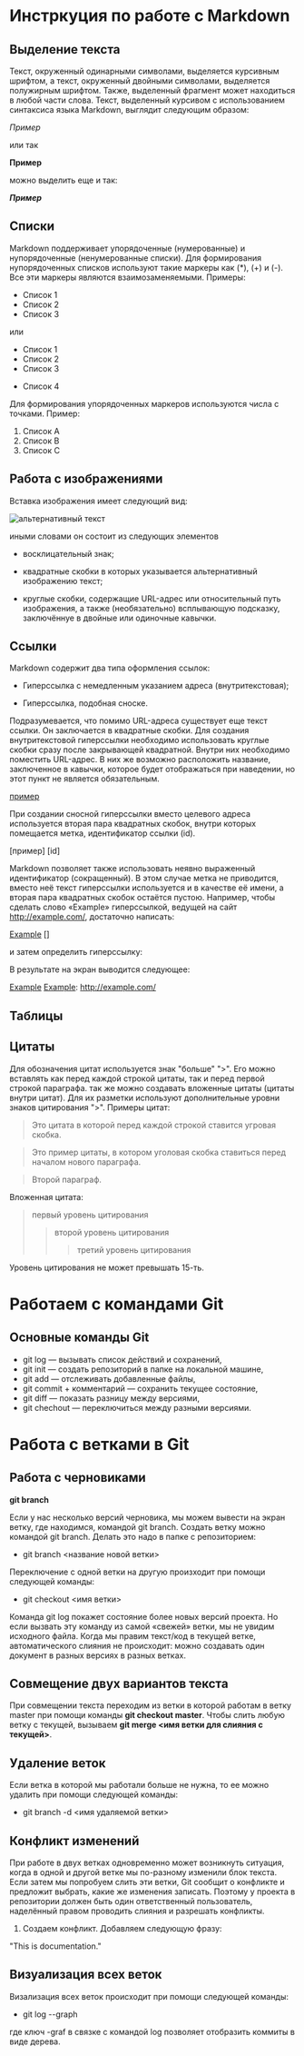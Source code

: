 # Инстркуция по работе с Markdown

## Выделение текста

Текст, окруженный одинарными символами, выделяется курсивным шрифтом, а текст, окруженный двойными символами, выделяется полужирным шрифтом. Также, выделенный фрагмент может находиться в любой части слова. Текст, выделенный курсивом с использованием синтаксиса языка Markdown, выглядит следующим образом:

*Пример*

или так

**Пример**

можно выделить еще и так:

***Пример***


## Списки

Markdown поддерживает упорядоченные (нумерованные) и нупорядоченные (ненумерованные списки). Для формирования нупорядоченных списков используют такие маркеры как (*), (+) и (-). Все эти маркеры являются взаимозаменяемыми. 
Примеры:
* Список 1
* Список 2
* Список 3

или
+ Список 1
+ Список 2
+ Список 3
- Список 4

Для формирования упорядоченных маркеров используются числа с точками. Пример:

1. Список А
2. Список В
3. Список С



## Работа с изображениями

Вставка изображения имеет следующий вид:

![альтернативный текст](/путь/к/изображению.jpg)

иными словами он состоит из следующих элементов

* восклицательный знак;

* квадратные скобки в которых указывается альтернативный изображению текст;

* круглые скобки, содержащие URL-адрес или относительный путь изображения, а также (необязательно) всплывающую подсказку, заключённуе в двойные или одиночные кавычки.


## Ссылки

Markdown содержит два типа оформления ссылок:

* Гиперссылка с немедленным указанием адреса (внутритекстовая);

* Гиперссылка, подобная сноске.

Подразумевается, что помимо URL-адреса существует еще текст ссылки. Он заключается в квадратные скобки. Для создания внутритекстовой гиперссылки необходимо использовать круглые скобки сразу после закрывающей квадратной. Внутри них необходимо поместить URL-адрес. В них же возможно расположить название, заключенное в кавычки, которое будет отображаться при наведении, но этот пункт не является обязательным.

[пример](http://example.com/ "Необязательная подсказка")

При создании сносной гиперссылки вместо целевого адреса используется вторая пара квадратных скобок, внутри которых помещается метка, идентификатор ссылки (id).

[пример] [id]

Markdown позволяет также использовать неявно выраженный идентификатор (сокращенный). В этом случае метка не приводится, вместо неё текст гиперссылки используется и в качестве её имени, а вторая пара квадратных скобок остаётся пустою. Например, чтобы сделать слово «Example» гиперссылкой, ведущей на сайт http://example.com/, достаточно написать:

[Example] []

и затем определить гиперссылку:

[Example]: http://example.com/

В результате на экран выводится следующее: 

[Example][] [Example]: http://example.com/


## Таблицы

## Цитаты

Для обозначения цитат используется знак "больше" ">". Его можно вставлять как перед каждой строкой цитаты, так и перед первой строкой параграфа. так же можно создавать вложенные цитаты (цитаты внутри цитат). Для их разметки используют дополнительные уровни знаков цитирования ">". Примеры цитат:

> Это цитата
> в которой перед каждой строкой 
> ставится угровая скобка.

> Это пример цитаты, 
в котором уголовая скобка
ставиться перед началом нового параграфа.

> Второй параграф.

Вложенная цитата:

> первый уровень цитирования
>> второй уровень цитирования
>>> третий уровень цитирования

Уровень цитирования не может превышать 15-ть.


# Работаем с командами Git

## Основные команды Git

* git log — вызывать список действий и сохранений,
* git init — создать репозиторий в папке на локальной машине,
* git add — отслеживать добавленные файлы,
* git commit + комментарий — сохранить текущее состояние,
* git diff — показать разницу между версиями,
* git chechout — переключиться между разными версиями.


# Работа с ветками в Git

## Работа с черновиками

**git branch**

Если у нас несколько версий черновика, мы
можем вывести на экран ветку, где находимся,
командой git branch. Создать ветку можно командой git branch.
Делать это надо в папке с репозиторием: 

+ git branch <название новой ветки>

Переключение с одной ветки на другую произходит при помощи следующей команды:

+ git checkout <имя ветки>

Команда git log покажет состояние более новых
версий проекта. Но если вызвать эту команду из
самой «свежей» ветки, мы не увидим исходного
файла. Когда мы правим текст/код в текущей ветке,
автоматического слияния не происходит: можно
создавать один документ в разных версиях в разных ветках.

## Совмещение двух вариантов текста

При совмещении текста переходим из ветки в которой работам в ветку master при помощи команды **git checkout master**. Чтобы слить любую ветку с текущей, вызываем
**git merge <имя ветки для слияния с текущей>**.

## Удаление веток

Если ветка в которой мы работали больше не нужна, то ее можно удалить при помощи следующей команды:

* git branch -d <имя удаляемой ветки>


## Конфликт изменений

При работе в двух ветках одновременно может
возникнуть ситуация, когда в одной и другой
ветке мы по-разному изменили блок текста.
Если затем мы попробуем слить эти ветки, Git
сообщит о конфликте и предложит выбрать,
какие же изменения записать. Поэтому у проекта в репозитории должен быть один
ответственный пользователь, наделённый правом проводить
слияния и разрешать конфликты.

1. Создаем конфликт.
Добавляем следующую фразу:

 "This is documentation."



## Визуализация всех веток

Визализация всех веток происходит при помощи следующей команды:

* git log --graph

где ключ -graf в связке с командой log позволяет отобразить коммиты в виде дерева.